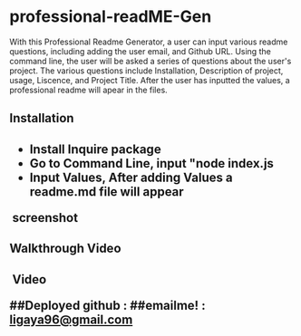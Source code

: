 # professional-readME-Gen
With this Professional Readme Generator, a user can input various readme questions, including adding the user email, and Github URL. Using the command line, the user will be asked a series of questions about the user's project. The various questions include Installation, Description of project, usage, Liscence, and Project Title. After the user has inputted the values, a professional readme will apear in the files. 


<h2> Installation <h2>
<ul>
<li> Install Inquire package </li>
<li> Go to Command Line, input "node index.js </li>
<li> Input Values, After adding Values a readme.md file will appear </li>
</ul>
<img> screenshot</img>
<h2> Walkthrough Video <h2>
<img> Video <img>


##Deployed github : 
##emailme! : ligaya96@gmail.com

